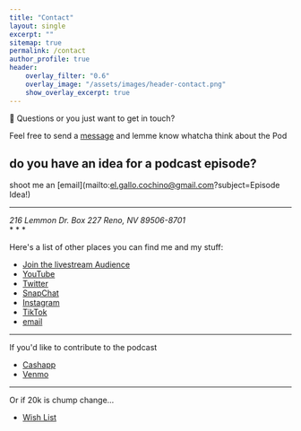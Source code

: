 ```yaml
---
title: "Contact"
layout: single
excerpt: ""
sitemap: true
permalink: /contact
author_profile: true
header:
    overlay_filter: "0.6"
    overlay_image: "/assets/images/header-contact.png"
    show_overlay_excerpt: true
---
```


📮 Questions or you just want to get in touch?

Feel free to send a [message](sms://12817667970) and lemme know whatcha think about the Pod

## do you have an idea for a podcast episode? 

shoot me an [email](mailto:el.gallo.cochino@gmail.com?subject=Episode Idea!)

* * *
<address>
216 Lemmon Dr.
Box 227
Reno, NV 89506-8701
</address>
* * *

Here's a list of other places you can find me and my stuff:

*   [Join the livestream Audience](http://riverside.fm/studio/sucias)
*   [YouTube](http://www.youtube.com/channel/UCgYSjBmIL3nkxBon4f0Gl_Q)
*   [Twitter](http://twitter.com/cochinochingon)
*   [SnapChat](http://www.snapchat.com/add/cochinochingon)
*   [Instagram](https://www.instagram.com/cochinochingon/)
*   [TikTok](https://www.tiktok.com/@cochinochingon/)
*   [email](mailto:el.gallo@me.com)

* * *

If you'd like to contribute to the podcast

*   [Cashapp](https://cash.app/$CochinoChingon)
*   [Venmo](https://venmo.com/cochinochingon)

* * *

Or if 20k is chump change…

*   [Wish List](https://www.bhphotovideo.com/find/wishlist.jsp#/)

